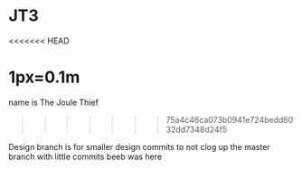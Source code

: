 # JT3
<<<<<<< HEAD

1px=0.1m
=======
name is The Joule Thief
>>>>>>> 75a4c46ca073b0941e724bedd6032dd7348d24f5

Design branch is for smaller design commits to not clog up the master branch with little commits
beeb was here
